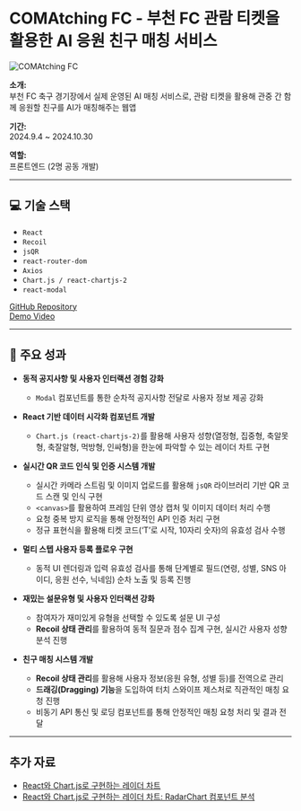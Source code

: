 # COMAtching FC - 부천 FC 관람 티켓을 활용한 AI 응원 친구 매칭 서비스

![COMAtching FC](attachment:d371632a-0f5e-4bf4-81c2-c1e3de4f3286:f9a47982-261b-4b57-90ec-3477960a1a7f.png)

**소개:**  
부천 FC 축구 경기장에서 실제 운영된 AI 매칭 서비스로, 관람 티켓을 활용해 관중 간 함께 응원할 친구를 AI가 매칭해주는 웹앱

**기간:**  
2024.9.4 ~ 2024.10.30

**역할:**  
프론트엔드 (2명 공동 개발)

---

## 💻 기술 스택

- `React`
- `Recoil`
- `jsQR`
- `react-router-dom`
- `Axios`
- `Chart.js / react-chartjs-2`
- `react-modal`

[GitHub Repository](https://github.com/ojspp41/Catspot_front)  
[Demo Video](https://youtube.com/shorts/ZDS1km9BB_k?si=KI7-pVQ4PTc8RRJN)

---

## 🔑 주요 성과

- **동적 공지사항 및 사용자 인터랙션 경험 강화**  
  - `Modal` 컴포넌트를 통한 순차적 공지사항 전달로 사용자 정보 제공 강화

- **React 기반 데이터 시각화 컴포넌트 개발**  
  - `Chart.js (react-chartjs-2)`를 활용해 사용자 성향(열정형, 집중형, 축알못형, 축잘알형, 먹방형, 인싸형)을 한눈에 파악할 수 있는 레이더 차트 구현

- **실시간 QR 코드 인식 및 인증 시스템 개발**  
  - 실시간 카메라 스트림 및 이미지 업로드를 활용해 `jsQR` 라이브러리 기반 QR 코드 스캔 및 인식 구현  
  - `<canvas>`를 활용하여 프레임 단위 영상 캡처 및 이미지 데이터 처리 수행  
  - 요청 중복 방지 로직을 통해 안정적인 API 인증 처리 구현  
  - 정규 표현식을 활용해 티켓 코드(‘T’로 시작, 10자리 숫자)의 유효성 검사 수행

- **멀티 스텝 사용자 등록 플로우 구현**  
  - 동적 UI 렌더링과 입력 유효성 검사를 통해 단계별로 필드(연령, 성별, SNS 아이디, 응원 선수, 닉네임) 순차 노출 및 등록 진행

- **재밌는 설문유형 및 사용자 인터랙션 강화**  
  - 참여자가 재미있게 유형을 선택할 수 있도록 설문 UI 구성  
  - **Recoil 상태 관리**를 활용하여 동적 질문과 점수 집계 구현, 실시간 사용자 성향 분석 진행

- **친구 매칭 시스템 개발**  
  - **Recoil 상태 관리**를 활용해 사용자 정보(응원 유형, 성별 등)를 전역으로 관리  
  - **드래깅(Dragging) 기능**을 도입하여 터치 스와이프 제스처로 직관적인 매칭 요청 진행  
  - 비동기 API 통신 및 로딩 컴포넌트를 통해 안정적인 매칭 요청 처리 및 결과 전달

---


## 추가 자료

- [React와 Chart.js로 구현하는 레이더 차트](https://ojspp41.tistory.com/99)
- [React와 Chart.js로 구현하는 레이더 차트: RadarChart 컴포넌트 분석](https://ojspp41.tistory.com/98)
